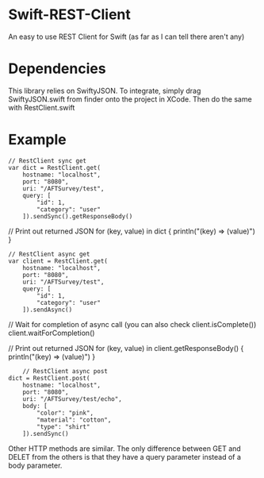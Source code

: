 # Swift-REST-Client
An easy to use REST Client for Swift (as far as I can tell there aren't any)


# Dependencies
This library relies on SwiftyJSON.  To integrate, simply drag SwiftyJSON.swift from finder onto the project in XCode.  Then do the same with RestClient.swift

# Example

	// RestClient sync get
	var dict = RestClient.get(
		hostname: "localhost",
		port: "8080",
		uri: "/AFTSurvey/test",
		query: [
			"id": 1,
			"category": "user"
		]).sendSync().getResponseBody()

  // Print out returned JSON
	for (key, value) in dict {
		println("\(key) => \(value)")
	}

	// RestClient async get
	var client = RestClient.get(
		hostname: "localhost",
		port: "8080",
		uri: "/AFTSurvey/test",
		query: [
			"id": 1,
			"category": "user"
		]).sendAsync()

  //  Wait for completion of async call (you can also check client.isComplete())
	client.waitForCompletion()
  
  // Print out returned JSON
	for (key, value) in client.getResponseBody() {
		println("\(key) => \(value)")
	}
	
		// RestClient async post
	dict = RestClient.post(
		hostname: "localhost",
		port: "8080",
		uri: "/AFTSurvey/test/echo",
		body: [
			"color": "pink",
			"material": "cotton",
			"type": "shirt"
		]).sendSync()
		
Other HTTP methods are similar.  The only difference between GET and DELET from the others is that they have a query parameter instead of a body parameter.
